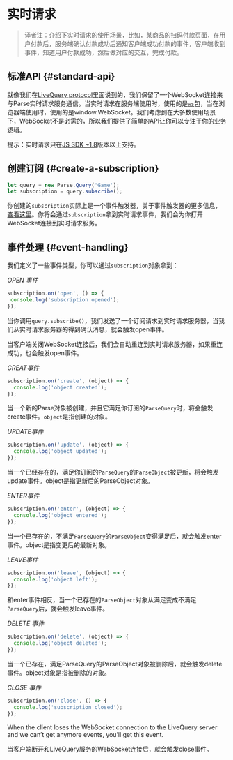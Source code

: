 # 实时请求

> 译者注：介绍下实时请求的使用场景，比如，某商品的扫码付款页面，在用户付款后，服务端确认付款成功后通知客户端成功付款的事件，客户端收到事件，知道用户付款成功，然后做对应的交互，完成付款。

## 标准API {#standard-api}

就像我们在[LiveQuery protocol](https://github.com/parse-community/parse-server/wiki/Parse-LiveQuery-Protocol-Specification)里面说到的，我们保留了一个WebSocket连接来与Parse实时请求服务通信。当实时请求在服务端使用时，使用的是[`ws`](https://www.npmjs.com/package/ws)包，当在浏览器端使用时，使用的是window.WebSocket。我们考虑到在大多数使用场景下，WebSocket不是必需的，所以我们提供了简单的API让你可以专注于你的业务逻辑。

提示：实时请求只在[JS SDK ~1.8](https://www.gitbook.com/book/jaweii/parse/edit#)版本以上支持。

## 创建订阅 {#create-a-subscription}

```js
let query = new Parse.Query('Game');
let subscription = query.subscribe();
```

你创建的`subscription`实际上是一个事件触发器，关于事件触发器的更多信息，[查看这里](https://www.gitbook.com/book/jaweii/parse/edit#)。你将会通过`subscription`拿到实时请求事件，我们会为你打开WebSocket连接到实时请求服务。

## 事件处理 {#event-handling}

我们定义了一些事件类型，你可以通过`subscription`对象拿到：

_OPEN 事件_

```js
subscription.on('open', () => {
 console.log('subscription opened');
});
```

当你调用`query.subscribe()`，我们发送了一个订阅请求到实时请求服务器，当我们从实时请求服务器的得到确认消息，就会触发open事件。

当客户端关闭WebSocket连接后，我们会自动重连到实时请求服务器，如果重连成功，也会触发open事件。

_CREAT事件_

```js
subscription.on('create', (object) => {
  console.log('object created');
});
```

当一个新的Parse对象被创建，并且它满足你订阅的`ParseQuery`时，将会触发create事件。`object`是指创建的对象。

_UPDATE事件_

```js
subscription.on('update', (object) => {
  console.log('object updated');
});
```

当一个已经存在的，满足你订阅的`ParseQuery`的`ParseObject`被更新，将会触发update事件。object是指更新后的ParseObject对象。

_ENTER事件_

```js
subscription.on('enter', (object) => {
  console.log('object entered');
});
```

当一个已存在的，不满足`ParseQuery`的`ParseObject`变得满足后，就会触发enter事件。object是指变更后的最新对象。

_LEAVE事件_

```js
subscription.on('leave', (object) => {
  console.log('object left');
});
```

和enter事件相反，当一个已存在的`ParseObject`对象从满足变成不满足`ParseQuery`后，就会触发leave事件。

_DELETE 事件_

```js
subscription.on('delete', (object) => {
  console.log('object deleted');
});
```

当一个已存在，满足ParseQuery的ParseObject对象被删除后，就会触发delete事件。object对象是指被删除的对象。

_CLOSE 事件_

```js
subscription.on('close', () => {
  console.log('subscription closed');
});
```

When the client loses the WebSocket connection to the LiveQuery server and we can’t get anymore events, you’ll get this event.

当客户端断开和LiveQuery服务的WebSocket连接后，就会触发close事件。

